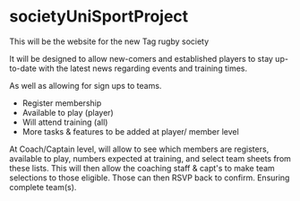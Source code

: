 # societyUniSportProject
This will be the website for the new Tag rugby society

It will be designed to allow new-comers and established players to stay up-to-date with the latest news regarding events and training times.

As well as allowing for sign ups to teams. 
- Register membership
- Available to play (player)
- Will attend training (all)
- More tasks & features to be added at player/ member level


At Coach/Captain level, will allow to see which members are registers, available to play, numbers expected at training, and select team sheets from these lists.
This will then allow the coaching staff & capt's to make team selections to those eligible. Those can then RSVP back to confirm. Ensuring complete team(s).  
